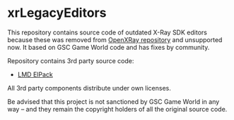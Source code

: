 # xrLegacyEditors

This repository contains source code of outdated X-Ray SDK editors because these was removed from [OpenXRay repository](https://github.com/OpenXRay/xray-16) and unsupported now. It based on GSC Game World code and has fixes by community.

Repository contains 3rd party source code:
* [LMD ElPack](https://www.lmdinnovative.com/products/vcl/lmdelpack/)

All 3rd party components distribute under own licenses.

Be advised that this project is not sanctioned by GSC Game World in any way – and they remain the copyright holders of all the original source code.
